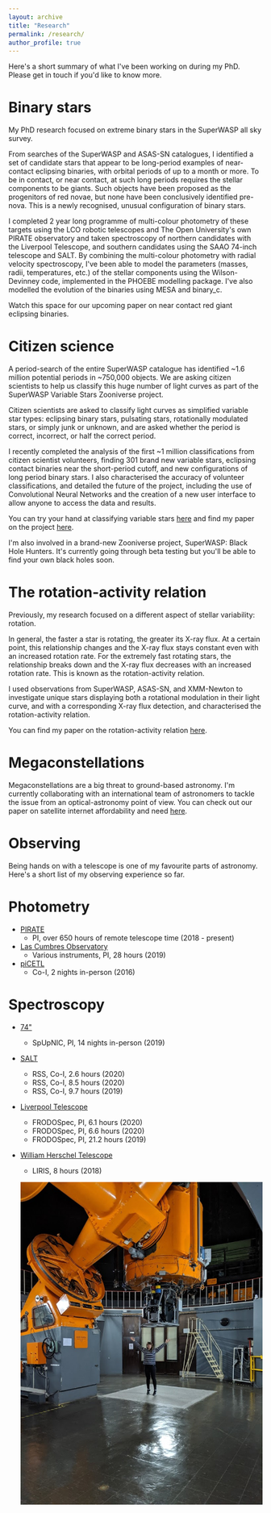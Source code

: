 ```yaml
---
layout: archive
title: "Research"
permalink: /research/
author_profile: true
---
```


Here's a short summary of what I've been working on during my PhD. Please get in touch if you'd like to know more.

Binary stars
======

My PhD research focused on extreme binary stars in the SuperWASP all sky survey. 

From searches of the SuperWASP and ASAS-SN catalogues, I identified a set of candidate stars that appear to be long-period examples of near-contact eclipsing binaries, with orbital periods of up to a month or more. To be in contact, or near contact, at such long periods requires the stellar components to be giants. Such objects have been proposed as the progenitors of red novae, but none have been conclusively identified pre-nova. This is a newly recognised, unusual configuration of binary stars. 

I completed 2 year long programme of multi-colour photometry of these targets using the LCO robotic telescopes and The Open University's own PIRATE observatory and taken spectroscopy of northern candidates with the Liverpool Telescope, and southern candidates using the SAAO 74-inch telescope and SALT. By combining the multi-colour photometry with radial velocity spectroscopy, I've been able to model the parameters (masses, radii, temperatures, etc.) of the stellar components using the Wilson-Devinney code, implemented in the PHOEBE modelling package. I've also modelled the evolution of the binaries using MESA and binary_c. 

Watch this space for our upcoming paper on near contact red giant eclipsing binaries.

Citizen science
======

A period-search of the entire SuperWASP catalogue has identified ~1.6 million potential periods in ~750,000 objects. We are asking citizen scientists to help us classify this huge number of light curves as part of the SuperWASP Variable Stars Zooniverse project.

Citizen scientists are asked to classify light curves as simplified variable star types: eclipsing binary stars, pulsating stars, rotationally modulated stars, or simply junk or unknown, and are asked whether the period is correct, incorrect, or half the correct period. 

I recently completed the analysis of the first ~1 million classifications from citizen scientist volunteers, finding 301 brand new variable stars, eclipsing contact binaries near the short-period cutoff, and new configurations of long period binary stars. I also characterised the accuracy of volunteer classifications, and detailed the future of the project, including the use of Convolutional Neural Networks and the creation of a new user interface to allow anyone to access the data and results.

You can try your hand at classifying variable stars [here](https://www.zooniverse.org/projects/ajnorton/superwasp-variable-stars) and find my paper on the project [here](https://arxiv.org/abs/2101.06216).

I'm also involved in a brand-new Zooniverse project, SuperWASP: Black Hole Hunters. It's currently going through beta testing but you'll be able to find your own black holes soon.


The rotation-activity relation
======

Previously, my research focused on a different aspect of stellar variability: rotation. 

In general, the faster a star is rotating, the greater its X-ray flux. At a certain point, this relationship changes and the X-ray flux stays constant even with an increased rotation rate. For the extremely fast rotating stars, the relationship breaks down and the X-ray flux decreases with an increased rotation rate. This is known as the rotation-activity relation. 

I used observations from SuperWASP, ASAS-SN, and XMM-Newton to investigate unique stars displaying both a rotational modulation in their light curve, and with a corresponding X-ray flux detection, and characterised the rotation-activity relation.

You can find my paper on the rotation-activity relation [here](https://www.cambridge.org/core/journals/publications-of-the-astronomical-society-of-australia/article/stellar-rotationactivity-relation-for-a-sample-of-superwasp-and-asassn-field-stars/0B2772DE14A99FC44E73F32704D3FA8B).

Megaconstellations
======

Megaconstellations are a big threat to ground-based astronomy. I'm currently collaborating with an international team of astronomers to tackle the issue from an optical-astronomy point of view. You can check out our paper on satellite internet affordability and need [here](https://iopscience.iop.org/article/10.3847/2515-5172/abc48e).

Observing
======

Being hands on with a telescope is one of my favourite parts of astronomy. Here's a short list of my observing experience so far.

Photometry
======
* [PIRATE](https://www.telescope.org/)
  * PI, over 650 hours of remote telescope time (2018 - present)
* [Las Cumbres Observatory](https://lco.global/)
  * Various instruments, PI, 28 hours (2019)
* [piCETL](https://www2.le.ac.uk/departments/physics/news/news_items/the-university-of-leicester-opens-the-most-advanced-astronomical-teaching-facility-available-at-a-uk-university)
  * Co-I, 2 nights in-person (2016)

Spectroscopy
======
* [74"](https://www.saao.ac.za/explore/our-telescopes/one-point-nine/)
  * SpUpNIC, PI, 14 nights in-person (2019)
* [SALT](https://www.salt.ac.za/)
  * RSS, Co-I, 2.6 hours (2020)
  * RSS, Co-I, 8.5 hours (2020)
  * RSS, Co-I, 9.7 hours (2019)
* [Liverpool Telescope](https://telescope.livjm.ac.uk/)
  * FRODOSpec, PI, 6.1 hours (2020)
  * FRODOSpec, PI, 6.6 hours (2020)
  * FRODOSpec, PI, 21.2 hours (2019)
* [William Herschel Telescope](http://www.ing.iac.es/astronomy/telescopes/wht/)
  * LIRIS, 8 hours (2018)
  
  ![Me observing with the 74" in South Africa](/images/telescope_74.jpg)


